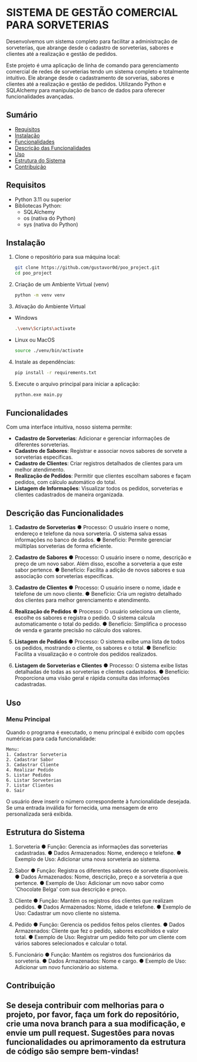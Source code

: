 
# SISTEMA DE GESTÃO COMERCIAL PARA SORVETERIAS

Desenvolvemos um sistema completo para facilitar a administração de sorveterias, que abrange desde o cadastro de sorveterias, sabores e clientes até a realização e gestão de pedidos.

Este projeto é uma aplicação de linha de comando para gerenciamento comercial de redes de sorveterias tendo um sistema completo e totalmente intuitivo. Ele abrange desde o cadastramento de sorverias, sabores e clientes até a realização e gestão de pedidos.
Utilizando Python e SQLAlchemy para manipulação de banco de dados para oferecer funcionalidades avançadas.

## Sumário
- [Requisitos](#requisitos)
- [Instalação](#instalação)
- [Funcionalidades](#funcionalidades)
- [Descrição das Funcionalidades](#descrição-das-funcionalidades)
- [Uso](#uso)
- [Estrutura do Sistema](#estrutura-do-sistema)
- [Contribuição](#contribuição)

## Requisitos

- Python 3.11 ou superior
- Bibliotecas Python:
  - SQLAlchemy
  - os (nativa do Python)
  - sys (nativa do Python)

## Instalação

1. Clone o repositório para sua máquina local:
   ```bash
   git clone https://github.com/gustavor0d/poo_project.git
   cd poo_project
   ```
   
2. Criação de um Ambiente Virtual (venv)
   ```bash
   python -m venv venv
   ```
   
3. Ativação do Ambiente Virtual
  - Windows
    ```bash
    .\venv\Scripts\activate
    ```
  - Linux ou MacOS
    ```bash
    source ./venv/bin/activate
    ```
    
4. Instale as dependências:
   ```bash
   pip install -r requirements.txt
   ```

5. Execute o arquivo principal para iniciar a aplicação:
   ```bash
   python.exe main.py
   ```

## Funcionalidades

Com uma interface intuitiva, nosso sistema permite:
-	**Cadastro de Sorveterias**: Adicionar e gerenciar informações de diferentes sorveterias.
-	**Cadastro de Sabores**: Registrar e associar novos sabores de sorvete a sorveterias específicas.
-	**Cadastro de Clientes**: Criar registros detalhados de clientes para um melhor atendimento.
-	**Realização de Pedidos**: Permitir que clientes escolham sabores e façam pedidos, com cálculo automático do total.
-	**Listagem de Informações**: Visualizar todos os pedidos, sorveterias e clientes cadastrados de maneira organizada.

## Descrição das Funcionalidades

1. **Cadastro de Sorveterias**
●	Processo: O usuário insere o nome, endereço e telefone da nova sorveteria. O sistema salva essas informações no banco de dados.
●	Benefício: Permite gerenciar múltiplas sorveterias de forma eficiente.

3. **Cadastro de Sabores**
●	Processo: O usuário insere o nome, descrição e preço de um novo sabor. Além disso, escolhe a sorveteria a que este sabor pertence.
●	Benefício: Facilita a adição de novos sabores e sua associação com sorveterias específicas.

5. **Cadastro de Clientes**
●	Processo: O usuário insere o nome, idade e telefone de um novo cliente.
●	Benefício: Cria um registro detalhado dos clientes para melhor gerenciamento e atendimento.

7. **Realização de Pedidos**
●	Processo: O usuário seleciona um cliente, escolhe os sabores e registra o pedido. O sistema calcula automaticamente o total do pedido.
●	Benefício: Simplifica o processo de venda e garante precisão no cálculo dos valores.

9. **Listagem de Pedidos**
●	Processo: O sistema exibe uma lista de todos os pedidos, mostrando o cliente, os sabores e o total.
●	Benefício: Facilita a visualização e o controle dos pedidos realizados.

11. **Listagem de Sorveterias e Clientes**
●	Processo: O sistema exibe listas detalhadas de todas as sorveterias e clientes cadastrados.
●	Benefício: Proporciona uma visão geral e rápida consulta das informações cadastradas.

## Uso

### Menu Principal
Quando o programa é executado, o menu principal é exibido com opções numéricas para cada funcionalidade:

```
Menu:
1. Cadastrar Sorveteria
2. Cadastrar Sabor
3. Cadastrar Cliente
4. Realizar Pedido
5. Listar Pedidos
6. Listar Sorveterias
7. Listar Clientes
0. Sair
```

O usuário deve inserir o número correspondente à funcionalidade desejada. Se uma entrada inválida for fornecida, uma mensagem de erro personalizada será exibida.

## Estrutura do Sistema

1. Sorveteria
  ●	Função: Gerencia as informações das sorveterias cadastradas.
  ●	Dados Armazenados: Nome, endereço e telefone.
  ●	Exemplo de Uso: Adicionar uma nova sorveteria ao sistema.

3. Sabor
  ●	Função: Registra os diferentes sabores de sorvete disponíveis.
  ●	Dados Armazenados: Nome, descrição, preço e a sorveteria a que pertence.
  ●	Exemplo de Uso: Adicionar um novo sabor como 'Chocolate Belga' com sua descrição e preço.

4. Cliente
  ●	Função: Mantém os registros dos clientes que realizam pedidos.
  ●	Dados Armazenados: Nome, idade e telefone.
  ●	Exemplo de Uso: Cadastrar um novo cliente no sistema.

5. Pedido
  ●	Função: Gerencia os pedidos feitos pelos clientes.
  ●	Dados Armazenados: Cliente que fez o pedido, sabores escolhidos e valor total.
  ●	Exemplo de Uso: Registrar um pedido feito por um cliente com vários sabores selecionados e calcular o total.

6. Funcionário
  ●	Função: Mantém os registros dos funcionários da sorveteria.
  ●	Dados Armazenados: Nome e cargo.
  ●	Exemplo de Uso: Adicionar um novo funcionário ao sistema.

## Contribuição

Se deseja contribuir com melhorias para o projeto, por favor, faça um fork do repositório, crie uma nova branch para a sua modificação, e envie um pull request. Sugestões para novas funcionalidades ou aprimoramento da estrutura de código são sempre bem-vindas!
---
